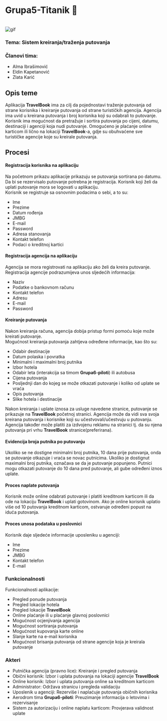 # Grupa5-Titanik :ship:


\
![gif](https://im-01.gifer.com/4A9f.gif)

### Tema: Sistem kreiranja/traženja putovanja
### Članovi tima:
- Alma Ibrašimović
- Eldin Kapetanović
- Zlata Karić

## Opis teme
Aplikacija **TravelBook** ima za cilj da pojednostavi traženje putovanja od strane korisnika i kreiranje putovanja od strane turističkih agencija. Agencija ima uvid u kreirana putovanja i broj korisnika koji su odabrali to putovanje. Korisnik ima mogućnost da pretražuje i sortira putovanja po cijeni, datumu, destinaciji i agenciji koja nudi putovanje. Omogućeno je plaćanje online karticom ili lično na lokaciji **TravelBook**-a, gdje su obuhvaćene sve turističke agencije koje su kreirale putovanja.


## Procesi
#### Registracija korisnika na aplikaciju
Na početnom prikazu aplikacije prikazuju se putovanja sortirana po datumu. Da bi se rezervisalo putovanje potrebna je registracija. Korisnik koji želi da uplati putovanje mora se logovati u aplikaciju.<br/>
Korisnik se registruje sa osnovnim podacima o sebi, a to su:
* Ime
* Prezime
* Datum rođenja
* JMBG
* E-mail
* Password
* Adresa stanovanja
* Kontakt telefon
* Podaci o kreditnoj kartici

#### Registracija agencija na aplikaciju
Agencija se mora registrovati na aplikaciju ako želi da kreira putovanje.<br/>
Registracija agencije podrazumijeva unos sljedećih informacija:
* Naziv 
* Podatke o bankovnom računu
* Kontakt telefon
* Adresu
* E-mail
* Password

#### Kreiranje putovanja
Nakon kreiranja računa, agencija dobija pristup formi pomoću koje može kreirati putovanje.<br/> 
Mogućnost kreiranja putovanja zahtjeva određene informacije, kao što su:
* Odabir destinacije
* Datum polaska i povratka
* Minimalni i maximalni broj putnika
* Izbor hotela
* Odabir leta (interakcija sa timom **Grupa6-piloti**) ili autobusa
* Cijena putovanja
* Posljednji dan do kojeg se može otkazati putovanje i koliko od uplate se vraća
* Opis putovanja
* Slike hotela i destinacije<br/>

<left>Nakon kreiranja i uplate iznosa za usluge navedene stranice, putovanje se prikazuje na **TravelBook** početnoj stranici.
 Agencija može da vidi sva svoja kreirana putovanja i korisnike koji su učestvovali/učestvuju u putovanju.
 Agencija također može platiti za izdvojenu reklamu na stranici tj. da su njena putovanja pri vrhu **TravelBook** stranice(preferirana). 


#### Evidencija broja putnika po putovanju
Ukoliko se ne dostigne minimalni broj putnika, 10 dana prije putovanja, onda se putovanje otkazuje i vraća se novac putnicima.
Ukoliko je dostignut maximalni broj putnika, označava se da je putovanje popunjeno. 
Putnici mogu otkazati putovanje do 10 dana pred putovanje, ali gube određeni iznos uplate.

#### Proces naplate putovanja
Korisnik može online odabrati putovanje i platiti kreditnom karticom ili da ode na lokaciju **TravelBook** i uplati gotovinom.
Ako je online korisnik uplatio više od 10 putovanja kreditnom karticom, ostvaruje određeni popust na iduća putovanja.

#### Proces unosa podataka u poslovnici
Korisnik daje sljedeće informacije uposleniku u agenciji:
* Ime
* Prezime
* JMBG
* Kontakt telefon
* E-mail



### Funkcionalnosti
Funkcionalnosti aplikacije:
* Pregled ponude putovanja
* Pregled lokacije hotela
* Pregled lokacije **TravelBook**
* Online plaćanje ili u plaćanje glavnoj poslovnici
* Mogućnost ocjenjivanja agencija
* Mogućnost sortiranja putovanja
* Mogućnost kupovanja karte online
* Slanje karte na e-mail korisnika
* Mogućnost brisanja putovanja od strane agencije koja je kreirala putovanje


### Akteri
* Putnička agencija (pravno lice): Kreiranje i pregled putovanja 
* Obični korisnik: Izbor i uplata putovanja na lokaciji agencije **TravelBook**
* Online korisnik: Izbor i uplata putovanja online sa kreditnom karticom
* Administrator: Održava stranicu i pregleda validaciju
* Uposlenik u agenciji: Rezerviše i naplaćuje putovanja običnih korisnika
* Aerodrom tima **Grupa6-piloti**: Preuzimanje informacija o letovima i rezervisanje 
* Sistem za autorizaciju i online naplatu karticom: Provjerava validnost uplate







